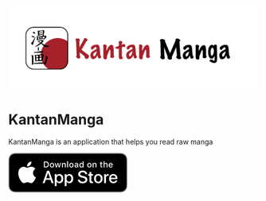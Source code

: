 ![kantan manga logo](/img/repo-header.png)

# KantanManga
KantanManga is an application that helps you read raw manga

[![AppStore](/img/appstore.svg)](http://appstore.com/kantanmanga/)
